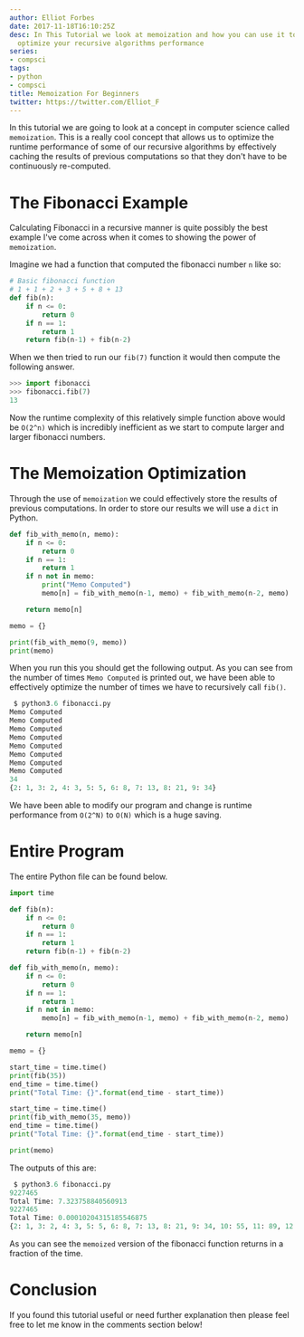 ```yaml
---
author: Elliot Forbes
date: 2017-11-18T16:10:25Z
desc: In This Tutorial we look at memoization and how you can use it to effectively
  optimize your recursive algorithms performance
series:
- compsci
tags:
- python
- compsci
title: Memoization For Beginners
twitter: https://twitter.com/Elliot_F
---
```


In this tutorial we are going to look at a concept in computer science called `memoization`. This is a really cool concept that allows us to optimize the runtime performance of some of our recursive algorithms by effectively caching the results of previous computations so that they don't have to be continuously re-computed. 

# The Fibonacci Example

Calculating Fibonacci in a recursive manner is quite possibly the best example I've come across when it comes to showing the power of `memoization`.  

Imagine we had a function that computed the fibonacci number `n` like so:

```py
# Basic fibonacci function
# 1 + 1 + 2 + 3 + 5 + 8 + 13
def fib(n):
    if n <= 0:
        return 0
    if n == 1:
        return 1
    return fib(n-1) + fib(n-2)
```

When we then tried to run our `fib(7)` function it would then compute the following answer.

```py
>>> import fibonacci
>>> fibonacci.fib(7)
13
```

Now the runtime complexity of this relatively simple function above would be `O(2^n)` which is incredibly inefficient as we start to compute larger and larger fibonacci numbers.

# The Memoization Optimization

Through the use of `memoization` we could effectively store the results of previous computations. In order to store our results we will use a `dict` in Python.

```py
def fib_with_memo(n, memo):
    if n <= 0:
        return 0
    if n == 1:
        return 1
    if n not in memo: 
        print("Memo Computed")
        memo[n] = fib_with_memo(n-1, memo) + fib_with_memo(n-2, memo)

    return memo[n]

memo = {}

print(fib_with_memo(9, memo))
print(memo)
```  

When you run this you should get the following output. As you can see from the number of times `Memo Computed` is printed out, we have been able to effectively optimize the number of times we have to recursively call `fib()`. 

```py
 $ python3.6 fibonacci.py
Memo Computed
Memo Computed
Memo Computed
Memo Computed
Memo Computed
Memo Computed
Memo Computed
Memo Computed
34
{2: 1, 3: 2, 4: 3, 5: 5, 6: 8, 7: 13, 8: 21, 9: 34}
```

We have been able to modify our program and change is runtime performance from `O(2^N)` to `O(N)` which is a huge saving.

# Entire Program

The entire Python file can be found below. 

```py
import time

def fib(n):
    if n <= 0:
        return 0
    if n == 1:
        return 1
    return fib(n-1) + fib(n-2)

def fib_with_memo(n, memo):
    if n <= 0:
        return 0
    if n == 1:
        return 1
    if n not in memo: 
        memo[n] = fib_with_memo(n-1, memo) + fib_with_memo(n-2, memo)

    return memo[n]

memo = {}

start_time = time.time()
print(fib(35))
end_time = time.time()
print("Total Time: {}".format(end_time - start_time))

start_time = time.time()
print(fib_with_memo(35, memo))
end_time = time.time()
print("Total Time: {}".format(end_time - start_time))

print(memo)
```

The outputs of this are:

```py
 $ python3.6 fibonacci.py
9227465
Total Time: 7.323758840560913
9227465
Total Time: 0.00010204315185546875
{2: 1, 3: 2, 4: 3, 5: 5, 6: 8, 7: 13, 8: 21, 9: 34, 10: 55, 11: 89, 12: 144, 13: 233, 14: 377, 15: 610, 16: 987, 17: 1597, 18: 2584, 19: 4181, 20: 6765, 21: 10946, 22: 17711, 23: 28657, 24: 46368, 25: 75025,26: 121393, 27: 196418, 28: 317811, 29: 514229, 30: 832040, 31: 1346269, 32: 2178309, 33: 3524578, 34: 5702887, 35: 9227465}
```

As you can see the `memoized` version of the fibonacci function returns in a fraction of the time. 

# Conclusion

If you found this tutorial useful or need further explanation then please feel free to let me know in the comments section below!